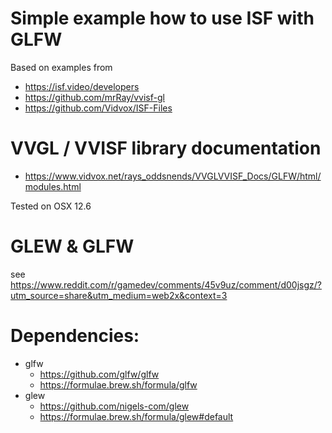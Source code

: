 # Simple example how to use ISF with GLFW
Based on examples from
- https://isf.video/developers
- https://github.com/mrRay/vvisf-gl
- https://github.com/Vidvox/ISF-Files

# VVGL / VVISF library documentation
- https://www.vidvox.net/rays_oddsnends/VVGLVVISF_Docs/GLFW/html/modules.html

Tested on OSX 12.6

# GLEW & GLFW
see https://www.reddit.com/r/gamedev/comments/45v9uz/comment/d00jsgz/?utm_source=share&utm_medium=web2x&context=3

# Dependencies:
- glfw
  - https://github.com/glfw/glfw
  - https://formulae.brew.sh/formula/glfw
- glew
  - https://github.com/nigels-com/glew
  - https://formulae.brew.sh/formula/glew#default
